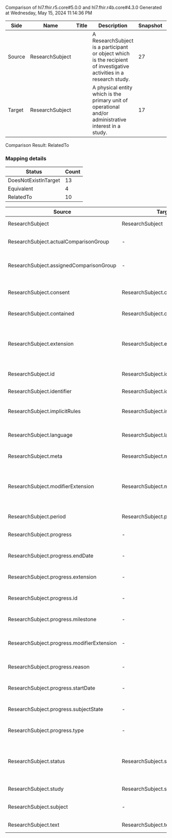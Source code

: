 Comparison of hl7.fhir.r5.core#5.0.0 and hl7.fhir.r4b.core#4.3.0
Generated at Wednesday, May 15, 2024 11:14:36 PM

| Side | Name | Title | Description | Snapshot | Differential |
| --- | --- | --- | --- | --- | --- |
| Source | ResearchSubject |  | A ResearchSubject is a participant or object which is the recipient of investigative activities in a research study. | 27 | 16 |
| Target | ResearchSubject |  | A physical entity which is the primary unit of operational and/or administrative interest in a study. | 17 | 9 |


Comparison Result: RelatedTo


### Mapping details

| Status | Count |
| ------ | ----- |
DoesNotExistInTarget | 13 |
Equivalent | 4 |
RelatedTo | 10 |


| Source | Target | Status | Message |
| ------ | ------ | ------ | ------- |
| ResearchSubject | ResearchSubject | Equivalent | R5 `ResearchSubject` maps as Equivalent to R4B `ResearchSubject` |
| ResearchSubject.actualComparisonGroup | - | DoesNotExistInTarget | R5 `ResearchSubject.actualComparisonGroup` does not appear in the target and has no mapping for `ResearchSubject`. |
| ResearchSubject.assignedComparisonGroup | - | DoesNotExistInTarget | R5 `ResearchSubject.assignedComparisonGroup` does not appear in the target and has no mapping for `ResearchSubject`. |
| ResearchSubject.consent | ResearchSubject.consent | RelatedTo | R5 `ResearchSubject.consent` maps as RelatedTo to R4B `ResearchSubject.consent` - consent changed from array to scalar (max cardinality from * to 1) |
| ResearchSubject.contained | ResearchSubject.contained | Equivalent | R5 `ResearchSubject.contained` maps as Equivalent to R4B `ResearchSubject.contained` |
| ResearchSubject.extension | ResearchSubject.extension | SourceIsBroaderThanTarget | R5 `ResearchSubject.extension` maps as SourceIsBroaderThanTarget to R4B `ResearchSubject.extension` - extension has change due to type change: R5 `extension` `Extension` maps as SourceIsBroaderThanTarget for R4B `extension` |
| ResearchSubject.id | ResearchSubject.id | Equivalent | R5 `ResearchSubject.id` maps as Equivalent to R4B `ResearchSubject.id` |
| ResearchSubject.identifier | ResearchSubject.identifier | Equivalent | R5 `ResearchSubject.identifier` maps as Equivalent to R4B `ResearchSubject.identifier` |
| ResearchSubject.implicitRules | ResearchSubject.implicitRules | Equivalent | R5 `ResearchSubject.implicitRules` maps as Equivalent to R4B `ResearchSubject.implicitRules` |
| ResearchSubject.language | ResearchSubject.language | RelatedTo | R5 `ResearchSubject.language` maps as RelatedTo to R4B `ResearchSubject.language` - language changed the binding strength from Required to Preferred |
| ResearchSubject.meta | ResearchSubject.meta | Equivalent | R5 `ResearchSubject.meta` maps as Equivalent to R4B `ResearchSubject.meta` |
| ResearchSubject.modifierExtension | ResearchSubject.modifierExtension | SourceIsBroaderThanTarget | R5 `ResearchSubject.modifierExtension` maps as SourceIsBroaderThanTarget to R4B `ResearchSubject.modifierExtension` - modifierExtension has change due to type change: R5 `modifierExtension` `Extension` maps as SourceIsBroaderThanTarget for R4B `modifierExtension` |
| ResearchSubject.period | ResearchSubject.period | Equivalent | R5 `ResearchSubject.period` maps as Equivalent to R4B `ResearchSubject.period` |
| ResearchSubject.progress | - | DoesNotExistInTarget | R5 `ResearchSubject.progress` does not appear in the target and has no mapping for `ResearchSubject`. |
| ResearchSubject.progress.endDate | - | DoesNotExistInTarget | R5 `ResearchSubject.progress.endDate` does not appear in the target and has no mapping for `ResearchSubject`. |
| ResearchSubject.progress.extension | - | DoesNotExistInTarget | R5 `ResearchSubject.progress.extension` does not appear in the target and has no mapping for `ResearchSubject`. |
| ResearchSubject.progress.id | - | DoesNotExistInTarget | R5 `ResearchSubject.progress.id` does not appear in the target and has no mapping for `ResearchSubject`. |
| ResearchSubject.progress.milestone | - | DoesNotExistInTarget | R5 `ResearchSubject.progress.milestone` does not appear in the target and has no mapping for `ResearchSubject`. |
| ResearchSubject.progress.modifierExtension | - | DoesNotExistInTarget | R5 `ResearchSubject.progress.modifierExtension` does not appear in the target and has no mapping for `ResearchSubject`. |
| ResearchSubject.progress.reason | - | DoesNotExistInTarget | R5 `ResearchSubject.progress.reason` does not appear in the target and has no mapping for `ResearchSubject`. |
| ResearchSubject.progress.startDate | - | DoesNotExistInTarget | R5 `ResearchSubject.progress.startDate` does not appear in the target and has no mapping for `ResearchSubject`. |
| ResearchSubject.progress.subjectState | - | DoesNotExistInTarget | R5 `ResearchSubject.progress.subjectState` does not appear in the target and has no mapping for `ResearchSubject`. |
| ResearchSubject.progress.type | - | DoesNotExistInTarget | R5 `ResearchSubject.progress.type` does not appear in the target and has no mapping for `ResearchSubject`. |
| ResearchSubject.status | ResearchSubject.status | Equivalent | R5 `ResearchSubject.status` maps as Equivalent to R4B `ResearchSubject.status` - status has compatible required binding for code type: http://hl7.org/fhir/ValueSet/publication-status|5.0.0 and http://hl7.org/fhir/ValueSet/research-subject-status|4.3.0 (Equivalent) |
| ResearchSubject.study | ResearchSubject.study | Equivalent | R5 `ResearchSubject.study` maps as Equivalent to R4B `ResearchSubject.study` |
| ResearchSubject.subject | - | DoesNotExistInTarget | R5 `ResearchSubject.subject` does not appear in the target and has no mapping for `ResearchSubject`. |
| ResearchSubject.text | ResearchSubject.text | Equivalent | R5 `ResearchSubject.text` maps as Equivalent to R4B `ResearchSubject.text` |


